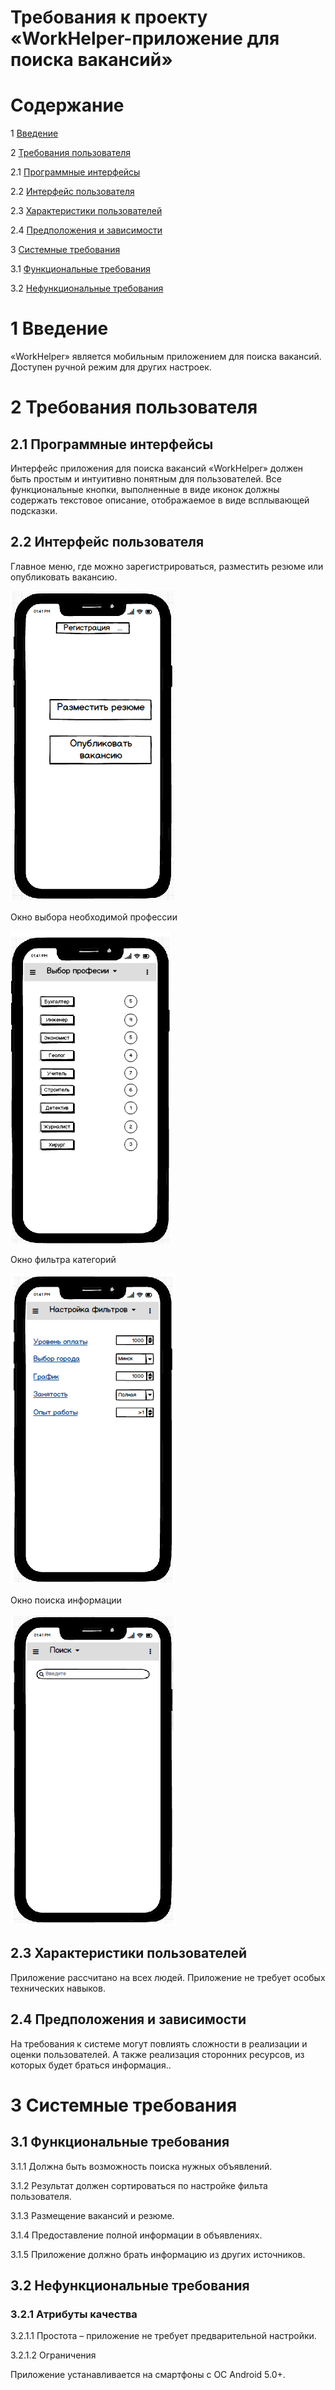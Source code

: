 # Требования к проекту «WorkHelper-приложение для поиска вакансий» #

# Содержание #

1 [Введение](https://github.com/Grushevskiy-Dmitriy-500541/Tritpo-project/blob/master/Documents/Requirements/Requirements%20Document.md#1-%D0%92%D0%B2%D0%B5%D0%B4%D0%B5%D0%BD%D0%B8%D0%B5)

2 [Требования пользователя](https://github.com/Grushevskiy-Dmitriy-500541/Tritpo-project/blob/master/Documents/Requirements/Requirements%20Document.md#2-%D0%A2%D1%80%D0%B5%D0%B1%D0%BE%D0%B2%D0%B0%D0%BD%D0%B8%D1%8F-%D0%BF%D0%BE%D0%BB%D1%8C%D0%B7%D0%BE%D0%B2%D0%B0%D1%82%D0%B5%D0%BB%D1%8F)

2.1 [Программные интерфейсы](https://github.com/Grushevskiy-Dmitriy-500541/Tritpo-project/blob/master/Documents/Requirements/Requirements%20Document.md#21-%D0%9F%D1%80%D0%BE%D0%B3%D1%80%D0%B0%D0%BC%D0%BC%D0%BD%D1%8B%D0%B5-%D0%B8%D0%BD%D1%82%D0%B5%D1%80%D1%84%D0%B5%D0%B9%D1%81%D1%8B)

2.2 [Интерфейс пользователя](https://github.com/Grushevskiy-Dmitriy-500541/Tritpo-project/blob/master/Documents/Requirements/Requirements%20Document.md#22-%D0%98%D0%BD%D1%82%D0%B5%D1%80%D1%84%D0%B5%D0%B9%D1%81-%D0%BF%D0%BE%D0%BB%D1%8C%D0%B7%D0%BE%D0%B2%D0%B0%D1%82%D0%B5%D0%BB%D1%8F)

2.3 [Характеристики пользователей](https://github.com/Grushevskiy-Dmitriy-500541/Tritpo-project/blob/master/Documents/Requirements/Requirements%20Document.md#23-%D0%A5%D0%B0%D1%80%D0%B0%D0%BA%D1%82%D0%B5%D1%80%D0%B8%D1%81%D1%82%D0%B8%D0%BA%D0%B8-%D0%BF%D0%BE%D0%BB%D1%8C%D0%B7%D0%BE%D0%B2%D0%B0%D1%82%D0%B5%D0%BB%D0%B5%D0%B9)

2.4 [Предположения и зависимости](https://github.com/Grushevskiy-Dmitriy-500541/Tritpo-project/blob/master/Documents/Requirements/Requirements%20Document.md#24-%D0%9F%D1%80%D0%B5%D0%B4%D0%BF%D0%BE%D0%BB%D0%BE%D0%B6%D0%B5%D0%BD%D0%B8%D1%8F-%D0%B8-%D0%B7%D0%B0%D0%B2%D0%B8%D1%81%D0%B8%D0%BC%D0%BE%D1%81%D1%82%D0%B8)

3 [Системные требования](https://github.com/Grushevskiy-Dmitriy-500541/Tritpo-project/blob/master/Documents/Requirements/Requirements%20Document.md#3-%D0%A1%D0%B8%D1%81%D1%82%D0%B5%D0%BC%D0%BD%D1%8B%D0%B5-%D1%82%D1%80%D0%B5%D0%B1%D0%BE%D0%B2%D0%B0%D0%BD%D0%B8%D1%8F)

3.1 [Функциональные требования](https://github.com/Grushevskiy-Dmitriy-500541/Tritpo-project/blob/master/Documents/Requirements/Requirements%20Document.md#31-%D0%A4%D1%83%D0%BD%D0%BA%D1%86%D0%B8%D0%BE%D0%BD%D0%B0%D0%BB%D1%8C%D0%BD%D1%8B%D0%B5-%D1%82%D1%80%D0%B5%D0%B1%D0%BE%D0%B2%D0%B0%D0%BD%D0%B8%D1%8F)

3.2 [Нефункциональные требования](https://github.com/Grushevskiy-Dmitriy-500541/Tritpo-project/blob/master/Documents/Requirements/Requirements%20Document.md#32-%D0%9D%D0%B5%D1%84%D1%83%D0%BD%D0%BA%D1%86%D0%B8%D0%BE%D0%BD%D0%B0%D0%BB%D1%8C%D0%BD%D1%8B%D0%B5-%D1%82%D1%80%D0%B5%D0%B1%D0%BE%D0%B2%D0%B0%D0%BD%D0%B8%D1%8F)

# 1 Введение #

«WorkHelper» является мобильным приложением для поиска вакансий. Доступен ручной режим для других настроек.

# 2 Требования пользователя #

## 2.1 Программные интерфейсы ##

Интерфейс приложения для поиска вакансий «WorkHelper» должен быть простым и интуитивно понятным для пользователей. Все функциональные кнопки, выполненные в виде иконок должны содержать текстовое описание, отображаемое в виде всплывающей подсказки.

## 2.2 Интерфейс пользователя ##

Главное меню, где можно зарегистрироваться, разместить резюме или опубликовать вакансию.

 ![Рисунок 1](https://github.com/Grushevskiy-Dmitriy-500541/Tritpo-project/blob/master/Images/mainmenu.png)

Окно выбора необходимой профессии

 ![Рисунок 2](https://github.com/Grushevskiy-Dmitriy-500541/Tritpo-project/blob/master/Images/choiceofprofession.png)

Окно фильтра категорий
 
 ![Рисунок 3](https://github.com/Grushevskiy-Dmitriy-500541/Tritpo-project/blob/master/Images/filterbycategory.png)
 
Окно поиска информации

 ![Рисунок 4](https://github.com/Grushevskiy-Dmitriy-500541/Tritpo-project/blob/master/Images/searchforinformation.png)
 
## 2.3 Характеристики пользователей ##

Приложение рассчитано на всех людей. Приложение не требует особых технических навыков.

## 2.4 Предположения и зависимости ##

На требования к системе могут повлиять сложности в реализации и оценки пользователей. А также реализация сторонних ресурсов, из которых будет браться информация..

# 3 Системные требования #

## 3.1	 Функциональные требования ##

3.1.1	Должна быть возможность поиска нужных объявлений.

3.1.2	Результат должен сортироваться по настройке фильта пользователя.

3.1.3	Размещение вакансий и резюме.

3.1.4	Предоставление полной информации в объявлениях.

3.1.5	Приложение должно брать информацию из других источников.

## 3.2 Нефункциональные требования ##

### 3.2.1 Атрибуты качества ###

3.2.1.1 Простота – приложение не требует предварительной настройки.

3.2.1.2 Ограничения

Приложение устанавливается на смартфоны с ОС Android 5.0+.
